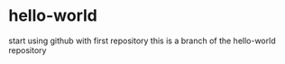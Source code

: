 # hello-world
start using github with first repository
this is a branch of the hello-world repository
